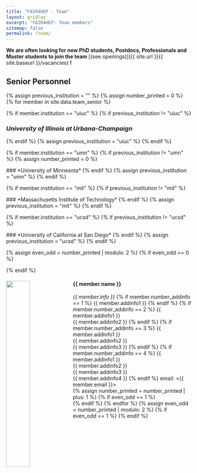 ```yaml
---
title: "FAIR4HEP - Team"
layout: gridlay
excerpt: "FAIR4HEP: Team members"
sitemap: false
permalink: /team/
---
```


**We are often looking for new PhD students, Postdocs, Professionals and Master students to join the team** [(see openings)]({{ site.url }}{{ site.baseurl }}/vacancies) **!**

## **Senior Personnel**

{% assign previous_institution = "" %}
{% assign number_printed = 0 %}
{% for member in site.data.team_senior %}

{% if member.institution == "uiuc" %}
  {% if previous_institution != "uiuc" %}
  <br>
### *University of Illinois at Urbana-Champaign*  
  {% endif %}
  {% assign previous_institution = "uiuc" %}
{% endif %}

{% if member.institution == "umn" %}
  {% if previous_institution != "umn" %}
  {% assign number_printed = 0 %}
  </div>
### *University of Minnesota*
  {% endif %}
  {% assign previous_institution = "umn" %}
{% endif %}

{% if member.institution == "mit" %}
  {% if previous_institution != "mit" %}
  </div>
### *Massachusetts Institute of Technology*
  {% endif %}
  {% assign previous_institution = "mit" %}
{% endif %}

{% if member.institution == "ucsd" %}
  {% if previous_institution != "ucsd" %}
  </div>
### *University of California at San Diego*
  {% endif %}
  {% assign previous_institution = "ucsd" %}
{% endif %}

{% assign even_odd = number_printed | modulo: 2 %}
{% if even_odd == 0 %}
  <div class="row">
{% endif %}
<div class="col-sm-6 clearfix">
  <img src="{{ site.url }}{{ site.baseurl }}/images/teampic/{{ member.photo }}" class="img-responsive" width="36%" style="float: left" />
  <h4>{{ member.name }}</h4>
  <i>{{ member.info }}</i>
  {% if member.number_addinfo == 1 %}
  {{ member.addinfo1 }}
  {% endif %}
  {% if member.number_addinfo == 2 %}
  {{ member.addinfo1 }} <br>
  {{ member.addinfo2 }}
  {% endif %}
  {% if member.number_addinfo == 3 %}
  {{ member.addinfo1 }} <br>
  {{ member.addinfo2 }} <br>
  {{ member.addinfo3 }}
  {% endif %}
  {% if member.number_addinfo == 4 %}
  {{ member.addinfo1 }} <br>
  {{ member.addinfo2 }} <br>
  {{ member.addinfo3 }} <br>
  {{ member.addinfo4 }}
  {% endif %}
  email: <{{ member.email }}>
</div>
{% assign number_printed = number_printed | plus: 1 %}
{% if even_odd == 1 %}
  </div>
{% endif %}
{% endfor %}
{% assign even_odd = number_printed | modulo: 2 %}
{% if even_odd == 1 %}
</div>
{% endif %}
